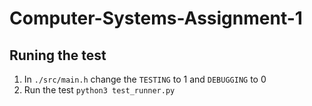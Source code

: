 # Computer-Systems-Assignment-1

## Runing the test
1. In `./src/main.h` change the `TESTING` to 1 and `DEBUGGING` to 0
2. Run the test `python3 test_runner.py`